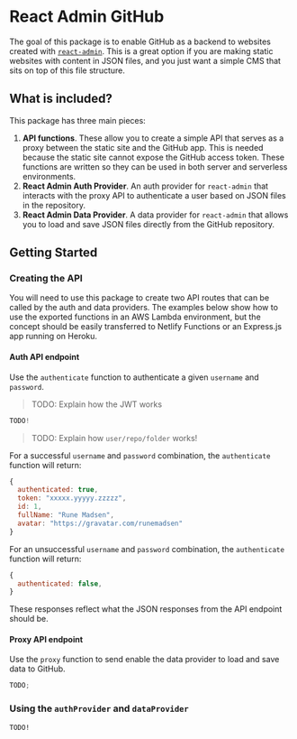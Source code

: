 # React Admin GitHub

The goal of this package is to enable GitHub as a backend to websites created with [`react-admin`](https://marmelab.com/react-admin/). This is a great option if you are making static websites with content in JSON files, and you just want a simple CMS that sits on top of this file structure.

## What is included?

This package has three main pieces:

1. **API functions**. These allow you to create a simple API that serves as a proxy between the static site and the GitHub app. This is needed because the static site cannot expose the GitHub access token. These functions are written so they can be used in both server and serverless environments.
2. **React Admin Auth Provider**. An auth provider for `react-admin` that interacts with the proxy API to authenticate a user based on JSON files in the repository.
3. **React Admin Data Provider**. A data provider for `react-admin` that allows you to load and save JSON files directly from the GitHub repository.

## Getting Started

### Creating the API

You will need to use this package to create two API routes that can be called by the auth and data providers. The examples below show how to use the exported functions in an AWS Lambda environment, but the concept should be easily transferred to Netlify Functions or an Express.js app running on Heroku.

#### Auth API endpoint

Use the `authenticate` function to authenticate a given `username` and `password`.

> TODO: Explain how the JWT works

```js
TODO!
```

> TODO: Explain how `user/repo/folder` works!

For a successful `username` and `password` combination, the `authenticate` function will return:

```js
{
  authenticated: true,
  token: "xxxxx.yyyyy.zzzzz",
  id: 1,
  fullName: "Rune Madsen",
  avatar: "https://gravatar.com/runemadsen"
}
```

For an unsuccessful `username` and `password` combination, the `authenticate` function will return:

```js
{
  authenticated: false,
}
```

These responses reflect what the JSON responses from the API endpoint should be.

#### Proxy API endpoint

Use the `proxy` function to send enable the data provider to load and save data to GitHub.

```js
TODO;
```

### Using the `authProvider` and `dataProvider`

```
TODO!
```

